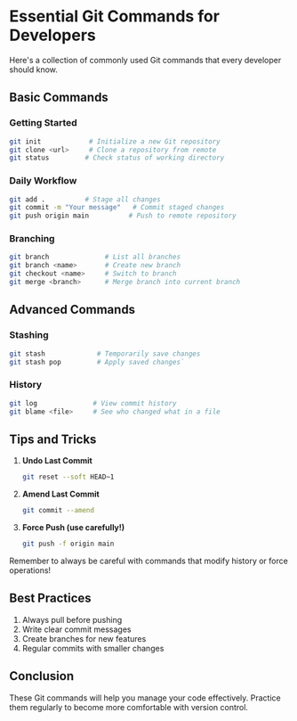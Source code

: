 # Essential Git Commands for Developers

Here's a collection of commonly used Git commands that every developer should know.

## Basic Commands

### Getting Started

```bash
git init            # Initialize a new Git repository
git clone <url>     # Clone a repository from remote
git status         # Check status of working directory
```

### Daily Workflow

```bash
git add .          # Stage all changes
git commit -m "Your message"   # Commit staged changes
git push origin main          # Push to remote repository
```

### Branching

```bash
git branch              # List all branches 
git branch <name>       # Create new branch
git checkout <name>     # Switch to branch 
git merge <branch>      # Merge branch into current branch
```

## Advanced Commands

### Stashing

```bash
git stash             # Temporarily save changes 
git stash pop         # Apply saved changes`
```

### History

```bash
git log              # View commit history
git blame <file>     # See who changed what in a file
```

## Tips and Tricks

1. **Undo Last Commit**
   
   ```bash
   git reset --soft HEAD~1
   ```

2. **Amend Last Commit**
   
   ```bash
   git commit --amend
   ```

3. **Force Push (use carefully!)**
   
   ```bash
   git push -f origin main
   ```

Remember to always be careful with commands that modify history or force operations!

## Best Practices

1. Always pull before pushing
2. Write clear commit messages
3. Create branches for new features
4. Regular commits with smaller changes

## Conclusion

These Git commands will help you manage your code effectively. Practice them regularly to become more comfortable with version control.
